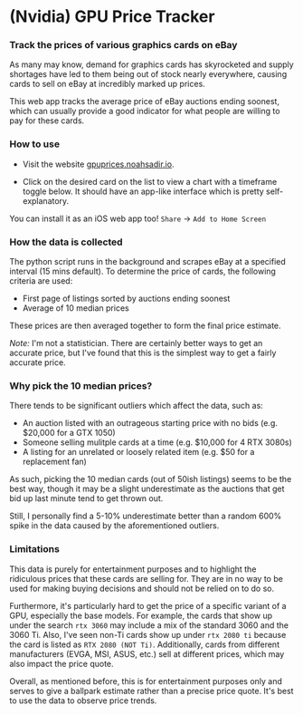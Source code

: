 # (Nvidia) GPU Price Tracker

### Track the prices of various graphics cards on eBay

As many may know, demand for graphics cards has skyrocketed and supply shortages have led to them being out of stock nearly everywhere, causing cards to sell on eBay at incredibly marked up prices.

This web app tracks the average price of eBay auctions ending soonest, which can usually provide a good indicator for what people are willing to pay for these cards.

### How to use

- Visit the website [gpuprices.noahsadir.io](https://gpuprices.noahsadir.io).

- Click on the desired card on the list to view a chart with a timeframe toggle below. It should have an app-like interface which is pretty self-explanatory.

You can install it as an iOS web app too! ```Share``` -> ```Add to Home Screen```

### How the data is collected

The python script runs in the background and scrapes eBay at a specified interval (15 mins default).
To determine the price of cards, the following criteria are used:

- First page of listings sorted by auctions ending soonest
- Average of 10 median prices

These prices are then averaged together to form the final price estimate.

_Note:_ I'm not a statistician. There are certainly better ways to get an accurate price, but I've found that this is the simplest way to get a fairly accurate price.

### Why pick the 10 median prices?

There tends to be significant outliers which affect the data, such as:
- An auction listed with an outrageous starting price with no bids (e.g. $20,000 for a GTX 1050)
- Someone selling mulitple cards at a time (e.g. $10,000 for 4 RTX 3080s)
- A listing for an unrelated or loosely related item (e.g. $50 for a replacement fan)

As such, picking the 10 median cards (out of 50ish listings) seems to be the best way, though it may be a slight underestimate as the auctions that get bid up last minute tend to get thrown out.

Still, I personally find a 5-10% underestimate better than a random 600% spike in the data caused by the aforementioned outliers.

### Limitations

This data is purely for entertainment purposes and to highlight the ridiculous prices that these cards are selling for. They are in no way to be used for making buying decisions and should not be relied on to do so.

Furthermore, it's particularly hard to get the price of a specific variant of a GPU, especially the base models. For example, the cards that show up under the search ```rtx 3060``` may include a mix of the standard 3060 and the 3060 Ti. Also, I've seen non-Ti cards show up under ```rtx 2080 ti``` because the card is listed as ```RTX 2080 (NOT Ti)```. Additionally, cards from different manufacturers (EVGA, MSI, ASUS, etc.) sell at different prices, which may also impact the price quote.

Overall, as mentioned before, this is for entertainment purposes only and serves to give a ballpark estimate rather than a precise price quote. It's best to use the data to observe price trends.
